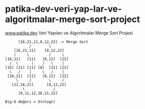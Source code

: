 # patika-dev-veri-yap-lar-ve-algoritmalar-merge-sort-project
www.patika.dev Veri Yapıları ve Algoritmalar Merge Sort Projesi
```
      [16,21,11,8,12,22] -> Merge Sort
           /        \ 
    [16,21,11]    [8,12,22]
    /     \         /     \
[16,21]   [11]   [8,12]  [22]
  /  \      |    /   \    |
[16] [21] [11] [8]  [12] [22]
  \   /    |     \   /    |
 [16,21]  [11]   [8,12]  [22]
     \     /        \     /
   [11,16,21]      [8,12,22]
        \             /
      [8,11,12,16,21,22]

Big-O değeri = O(nlogn)

```
